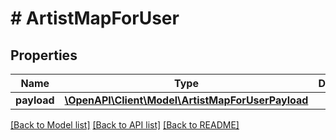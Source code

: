 # # ArtistMapForUser

## Properties

Name | Type | Description | Notes
------------ | ------------- | ------------- | -------------
**payload** | [**\OpenAPI\Client\Model\ArtistMapForUserPayload**](ArtistMapForUserPayload.md) |  |

[[Back to Model list]](../../README.md#models) [[Back to API list]](../../README.md#endpoints) [[Back to README]](../../README.md)
